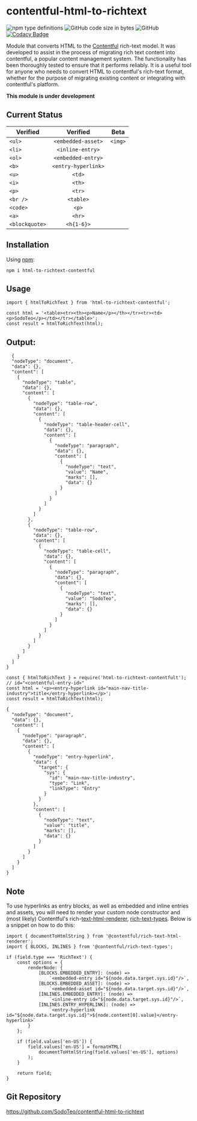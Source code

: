 # contentful-html-to-richtext
![npm type definitions](https://img.shields.io/npm/types/html-to-richtext-contentful)
![GitHub code size in bytes](https://img.shields.io/github/languages/code-size/SodoTeo/contentful-html-to-richtext?color=success)
![GitHub](https://img.shields.io/github/license/SodoTeo/contentful-html-to-richtext)
[![Codacy Badge](https://app.codacy.com/project/badge/Grade/e80bd35b11d848c7a427c4efe6d923fc)](https://www.codacy.com/gh/SodoTeo/contentful-html-to-richtext/dashboard?utm_source=github.com&amp;utm_medium=referral&amp;utm_content=SodoTeo/contentful-html-to-richtext&amp;utm_campaign=Badge_Grade)


Module that converts HTML to the [Contentful](https://www.contentful.com/) rich-text model. 
It was developed to assist in the process of migrating rich text content into contentful, a popular content management system. 
The functionality has been thoroughly tested to ensure that it performs reliably. It is a useful tool for anyone who
needs to convert HTML to contentful's rich-text format, whether for the purpose of migrating existing content or integrating with contentful's platform.

**This module is under development**

## Current Status

| Verified      | Verified           | Beta           |
| ------------- |:------------------:|:--------------:|
| `<ul>`        | `<embedded-asset>` | `<img>`        |
| `<li>`        | `<inline-entry>`   |                |
| `<ol>`        | `<embedded-entry>` |                |
| `<b>`         | `<entry-hyperlink>`|                |
| `<u>`         | `<td>`             |                |
| `<i>`         | `<th>`             |                |
| `<p>`         | `<tr>`             |                |
| `<br />`      | `<table>`          |                |
| `<code>`      | `<p>`              |                |
| `<a>`         | `<hr>`             |                |
| `<blockquote>`| `<h{1-6}>`         |                |

## Installation

Using [npm](https://www.npmjs.com/package/html-to-richtext-contentful):

`npm i html-to-richtext-contentful`

## Usage

```
import { htmlToRichText } from 'html-to-richtext-contentful';

const html = '<table><tr><th><p>Name</p></th></tr><tr><td><p>SodoTeo</p></td></tr></table>';
const result = htmlToRichText(html);
```

## Output:

```
  {
  "nodeType": "document",
  "data": {},
  "content": [
    {
      "nodeType": "table",
      "data": {},
      "content": [
        {
          "nodeType": "table-row",
          "data": {},
          "content": [
            {
              "nodeType": "table-header-cell",
              "data": {},
              "content": [
                {
                  "nodeType": "paragraph",
                  "data": {},
                  "content": [
                    {
                      "nodeType": "text",
                      "value": "Name",
                      "marks": [],
                      "data": {}
                    }
                  ]
                }
              ]
            }
          ]
        },
        {
          "nodeType": "table-row",
          "data": {},
          "content": [
            {
              "nodeType": "table-cell",
              "data": {},
              "content": [
                {
                  "nodeType": "paragraph",
                  "data": {},
                  "content": [
                    {
                      "nodeType": "text",
                      "value": "SodoTeo",
                      "marks": [],
                      "data": {}
                    }
                  ]
                }
              ]
            }
          ]
        }
      ]
    }
  ]
}
```

```
const { htmlToRichText } = require('html-to-richtext-contentfult');
// id="<contentful-entry-id>"
const html = '<p><entry-hyperlink id="main-nav-title-industry">title</entry-hyperlink></p>';
const result = htmlToRichText(html);
```

```
{
  "nodeType": "document",
  "data": {},
  "content": [
    {
      "nodeType": "paragraph",
      "data": {},
      "content": [
        {
          "nodeType": "entry-hyperlink",
          "data": {
            "target": {
              "sys": {
                "id": "main-nav-title-industry",
                "type": "Link",
                "linkType": "Entry"
              }
            }
          },
          "content": [
            {
              "nodeType": "text",
              "value": "title",
              "marks": [],
              "data": {}
            }
          ]
        }
      ]
    }
  ]
}
```

## Note

To use hyperlinks as entry blocks, as well as embedded and inline entries and assets, you will need to render your custom node constructor and (most likely) Contentful's rich-[text-html-renderer](https://www.npmjs.com/package/@contentful/rich-text-html-renderer), [rich-text-types](https://www.npmjs.com/package/@contentful/rich-text-types). 
Below is a snippet on how to do this:

```
import { documentToHtmlString } from '@contentful/rich-text-html-renderer';
import { BLOCKS, INLINES } from '@contentful/rich-text-types';

if (field.type === 'RichText') {
    const options = {
        renderNode: {
            [BLOCKS.EMBEDDED_ENTRY]: (node) =>
                `<embedded-entry id="${node.data.target.sys.id}"/>`,
            [BLOCKS.EMBEDDED_ASSET]: (node) =>
                `<embedded-asset id="${node.data.target.sys.id}"/>`,
            [INLINES.EMBEDDED_ENTRY]: (node) =>
                `<inline-entry id="${node.data.target.sys.id}"/>`,
            [INLINES.ENTRY_HYPERLINK]: (node) =>
                `<entry-hyperlink id="${node.data.target.sys.id}">${node.content[0].value}</entry-hyperlink>`
        }
    };

    if (field.values['en-US']) {
        field.values['en-US'] = formatHTML(
            documentToHtmlString(field.values['en-US'], options)
        );
    }

    return field;
}
```

## Git Repository

https://github.com/SodoTeo/contentful-html-to-richtext

